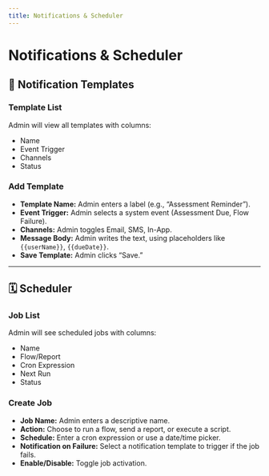 ```yaml
---
title: Notifications & Scheduler
---
```


# Notifications & Scheduler

## 🔔 Notification Templates

### Template List

Admin will view all templates with columns:

- Name  
- Event Trigger  
- Channels  
- Status  

### Add Template

- **Template Name:** Admin enters a label (e.g., “Assessment Reminder”).  
- **Event Trigger:** Admin selects a system event (Assessment Due, Flow Failure).  
- **Channels:** Admin toggles Email, SMS, In-App.  
- **Message Body:** Admin writes the text, using placeholders like `{{userName}}`, `{{dueDate}}`.  
- **Save Template:** Admin clicks “Save.”  

---

## 🗓️ Scheduler

### Job List

Admin will see scheduled jobs with columns:

- Name  
- Flow/Report  
- Cron Expression  
- Next Run  
- Status  

### Create Job

- **Job Name:** Admin enters a descriptive name.  
- **Action:** Choose to run a flow, send a report, or execute a script.  
- **Schedule:** Enter a cron expression or use a date/time picker.  
- **Notification on Failure:** Select a notification template to trigger if the job fails.  
- **Enable/Disable:** Toggle job activation.  
